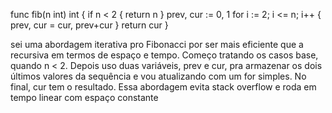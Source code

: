 func fib(n int) int {
    if n < 2 {
        return n
    }
    prev, cur := 0, 1
    for i := 2; i <= n; i++ {
        prev, cur = cur, prev+cur
    }
    return cur
}

sei uma abordagem iterativa pro Fibonacci por ser mais eficiente que a recursiva em termos de espaço e tempo. Começo tratando os casos base, quando n < 2. Depois uso duas variáveis, prev e cur, pra armazenar os dois últimos valores da sequência e vou atualizando com um for simples. No final, cur tem o resultado. Essa abordagem evita stack overflow e roda em tempo linear com espaço constante